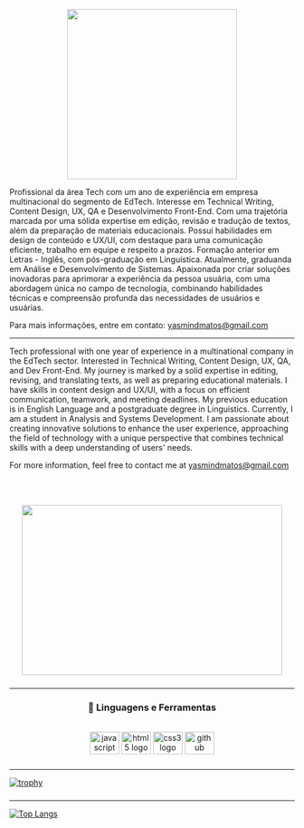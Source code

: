 <div align="center">
<p>
  <img height="300" src="https://user-images.githubusercontent.com/98225965/195967757-d5704a01-f4d7-4bde-910e-89615f273504.png"  />
</p>
</div>
Profissional da área Tech com um ano de experiência em empresa multinacional do segmento de EdTech. Interesse em Technical Writing, Content Design, UX, QA e Desenvolvimento Front-End. 
Com uma trajetória marcada por uma sólida expertise em edição, revisão e tradução de textos, além da preparação de materiais educacionais. Possui habilidades em design de conteúdo e UX/UI, com destaque para uma comunicação eficiente, trabalho em equipe e respeito a prazos.
Formação anterior em Letras - Inglês, com pós-graduação em Linguística. Atualmente, graduanda em Análise e Desenvolvimento de Sistemas. Apaixonada por criar soluções inovadoras para aprimorar a experiência da pessoa usuária, com uma abordagem única no campo de tecnologia, combinando habilidades técnicas e compreensão profunda das necessidades de usuários e usuárias.

Para mais informações, entre em contato: yasmindmatos@gmail.com

<hr>

Tech professional with one year of experience in a multinational company in the EdTech sector. Interested in Technical Writing, Content Design, UX, QA, and Dev Front-End.
My journey is marked by a solid expertise in editing, revising, and translating texts, as well as preparing educational materials. I have skills in content design and UX/UI, with a focus on efficient communication, teamwork, and meeting deadlines.
My previous education is in English Language and a postgraduate degree in Linguistics. Currently, I am a student in Analysis and Systems Development. I am passionate about creating innovative solutions to enhance the user experience, approaching the field of technology with a unique perspective that combines technical skills with a deep understanding of users' needs.

For more information, feel free to contact me at yasmindmatos@gmail.com

<br>
<br>
</p>

<p align="center">
  <img width="460" height="300" src="https://github.com/yasmindematos/yasmindematos/assets/98225965/82b5756b-e759-4a7a-9430-1aff9938c07c">
</p>


###

<hr>
<h3 align="center"> 💼 Linguagens e Ferramentas</h3>
<br>

<div align="center">
  <img src="https://cdn.jsdelivr.net/gh/devicons/devicon/icons/javascript/javascript-original.svg" height="40" width="52" alt="javascript logo"  />
  <img src="https://cdn.jsdelivr.net/gh/devicons/devicon/icons/html5/html5-original.svg" height="40" width="52" alt="html5 logo"  />
  <img src="https://cdn.jsdelivr.net/gh/devicons/devicon/icons/css3/css3-original.svg" height="40" width="52" alt="css3 logo"  />
  <img src="https://cdn.jsdelivr.net/gh/devicons/devicon/icons/github/github-original.svg" height="40" width="52" alt="github logo"  />
</div>

###


<hr>

[![trophy](https://github-profile-trophy.vercel.app/?username=yasmindematos&theme=onedark)](https://github.com/yasmindematos/github-profile-trophy)


###


<hr>


[![Top Langs](https://github-readme-stats.vercel.app/api/top-langs/?username=yasmindematos&layout=compact)](https://github.com/yasmindematos/github-readme-stats)


###
